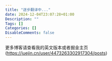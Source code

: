 ```yaml
---
title: "逐步翻译中..."
date: 2024-12-04T23:07:28+01:00
Description: ""
Tags: []
Categories: []
DisableComments: false
---
```

更多博客请查看我的英文版本或者掘金主页(https://juejin.cn/user/4473263302917304/posts)